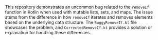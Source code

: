 This repository demonstrates an uncommon bug related to the `removeIf` function in Kotlin when used with mutable lists, sets, and maps.  The issue stems from the difference in how `removeIf` iterates and removes elements based on the underlying data structure.  The `BuggyRemoveIf.kt` file showcases the problem, and `CorrectedRemoveIf.kt` provides a solution or explanation for handling these differences.